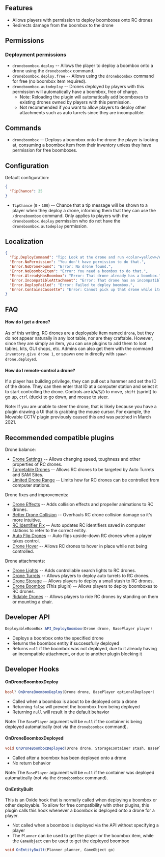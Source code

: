 ## Features

- Allows players with permission to deploy boomboxes onto RC drones
- Redirects damage from the boombox to the drone

## Permissions

### Deployment permissions

- `droneboombox.deploy` -- Allows the player to deploy a boombox onto a drone using the `droneboombox` command.
- `droneboombox.deploy.free` -- Allows using the `droneboombox` command for free (no boombox item required).
- `droneboombox.autodeploy` -- Drones deployed by players with this permission will automatically have a boombox, free of charge.
  - Note: Reloading the plugin will automatically add boomboxes to existing drones owned by players with this permission.
  - Not recommended if you want to allow players to deploy other attachments such as auto turrets since they are incompatible.

## Commands

- `droneboombox` -- Deploys a boombox onto the drone the player is looking at, consuming a boombox item from their inventory unless they have permission for free boomboxes.

## Configuration

Default configuration:

```json
{
  "TipChance": 25
}
```

- `TipChance` (`0` - `100`) -- Chance that a tip message will be shown to a player when they deploy a drone, informing them that they can use the `/droneboombox` command. Only applies to players with the `droneboombox.deploy` permission who do not have the `droneboombox.autodeploy` permission.

## Localization

```json
{
  "Tip.DeployCommand": "Tip: Look at the drone and run <color=yellow>/droneboombox</color> to deploy a boombox.",
  "Error.NoPermission": "You don't have permission to do that.",
  "Error.NoDroneFound": "Error: No drone found.",
  "Error.NoBoomboxItem": "Error: You need a boombox to do that.",
  "Error.AlreadyHasBoombox": "Error: That drone already has a boombox.",
  "Error.IncompatibleAttachment": "Error: That drone has an incompatible attachment.",
  "Error.DeployFailed": "Error: Failed to deploy boombox.",
  "Error.ContainsCassette": "Error: Cannot pick up that drone while its boombox contains a cassette."
}
```

## FAQ

#### How do I get a drone?

As of this writing, RC drones are a deployable item named `drone`, but they do not appear naturally in any loot table, nor are they craftable. However, since they are simply an item, you can use plugins to add them to loot tables, kits, GUI shops, etc. Admins can also get them with the command `inventory.give drone 1`, or spawn one in directly with `spawn drone.deployed`.

#### How do I remote-control a drone?

If a player has building privilege, they can pull out a hammer and set the ID of the drone. They can then enter that ID at a computer station and select it to start controlling the drone. Controls are `W`/`A`/`S`/`D` to move, `shift` (sprint) to go up, `ctrl` (duck) to go down, and mouse to steer.

Note: If you are unable to steer the drone, that is likely because you have a plugin drawing a UI that is grabbing the mouse cursor. For example, the Movable CCTV plugin previously caused this and was patched in March 2021.

## Recommended compatible plugins

Drone balance:
- [Drone Settings](https://umod.org/plugins/drone-settings) -- Allows changing speed, toughness and other properties of RC drones.
- [Targetable Drones](https://umod.org/plugins/targetable-drones) -- Allows RC drones to be targeted by Auto Turrets and SAM Sites.
- [Limited Drone Range](https://umod.org/plugins/limited-drone-range) -- Limits how far RC drones can be controlled from computer stations.

Drone fixes and improvements:
- [Drone Effects](https://umod.org/plugins/drone-effects) -- Adds collision effects and propeller animations to RC drones.
- [Better Drone Collision](https://umod.org/plugins/better-drone-collision) -- Overhauls RC drone collision damage so it's more intuitive.
- [RC Identifier Fix](https://umod.org/plugins/rc-identifier-fix) -- Auto updates RC identifiers saved in computer stations to refer to the correct entity.
- [Auto Flip Drones](https://umod.org/plugins/auto-flip-drones) -- Auto flips upside-down RC drones when a player takes control.
- [Drone Hover](https://umod.org/plugins/drone-hover) -- Allows RC drones to hover in place while not being controlled.

Drone attachments:
- [Drone Lights](https://umod.org/plugins/drone-lights) -- Adds controllable search lights to RC drones.
- [Drone Turrets](https://umod.org/plugins/drone-turrets) -- Allows players to deploy auto turrets to RC drones.
- [Drone Storage](https://umod.org/plugins/drone-storage) -- Allows players to deploy a small stash to RC drones.
- [Drone Boombox](https://umod.org/plugins/drone-boombox) (This plugin) -- Allows players to deploy boomboxes to RC drones.
- [Ridable Drones](https://umod.org/plugins/ridable-drones) -- Allows players to ride RC drones by standing on them or mounting a chair.

## Developer API

```csharp
DeployableBoomBox API_DeployBoombox(Drone drone, BasePlayer player)
```

- Deploys a boombox onto the specified drone
- Returns the boombox entity if successfully deployed
- Returns `null` if the boombox was not deployed, due to it already having an incompatible attachment, or due to another plugin blocking it

## Developer Hooks

#### OnDroneBoomboxDeploy

```csharp
bool? OnDroneBoomboxDeploy(Drone drone, BasePlayer optionalDeployer)
```

- Called when a boombox is about to be deployed onto a drone
- Returning `false` will prevent the boombox from being deployed
- Returning `null` will result in the default behavior

Note: The `BasePlayer` argument will be `null` if the container is being deployed automatically (not via the `droneboombox` command).

#### OnDroneBoomboxDeployed

```csharp
void OnDroneBoomboxDeployed(Drone drone, StorageContainer stash, BasePlayer optionalDeployer)
```

- Called after a boombox has been deployed onto a drone
- No return behavior

Note: The `BasePlayer` argument will be `null` if the container was deployed automatically (not via the `droneboombox` command).

#### OnEntityBuilt

This is an Oxide hook that is normally called when deploying a boombox or other deployable. To allow for free compatibility with other plugins, this plugin calls this hook whenever a boombox is deployed onto a drone for a player.

- Not called when a boombox is deployed via the API without specifying a player
- The `Planner` can be used to get the player or the boombox item, while the `GameObject` can be used to get the deployed boombox

```csharp
void OnEntityBuilt(Planner planner, GameObject go)
```
